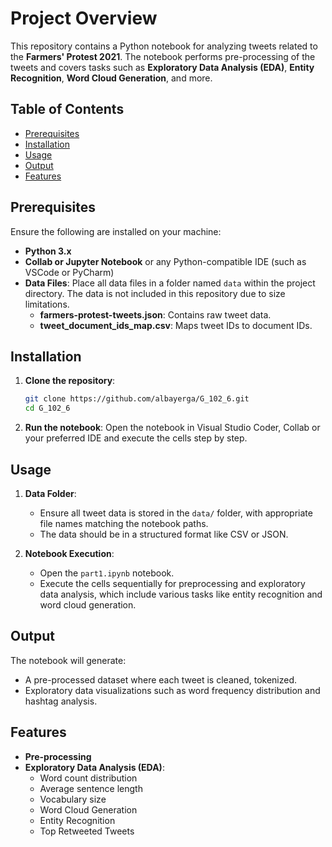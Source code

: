 # Project Overview

This repository contains a Python notebook for analyzing tweets related to the **Farmers' Protest 2021**.  The notebook performs pre-processing of the tweets and covers tasks such as **Exploratory Data Analysis (EDA)**, **Entity Recognition**, **Word Cloud Generation**, and more.

## Table of Contents
- [Prerequisites](#prerequisites)
- [Installation](#installation)
- [Usage](#usage)
- [Output](#output)
- [Features](#features)

## Prerequisites

Ensure the following are installed on your machine:

- **Python 3.x**
- **Collab or Jupyter Notebook** or any Python-compatible IDE (such as VSCode or PyCharm)
- **Data Files**: Place all data files in a folder named `data` within the project directory. The data is not included in this repository due to size limitations.
  - **farmers-protest-tweets.json**: Contains raw tweet data.
  - **tweet_document_ids_map.csv**: Maps tweet IDs to document IDs.

## Installation

1. **Clone the repository**:
   ```bash
   git clone https://github.com/albayerga/G_102_6.git
   cd G_102_6
   ```

2. **Run the notebook**:
   Open the notebook in Visual Studio Coder, Collab or your preferred IDE and execute the cells step by step.

## Usage

1. **Data Folder**:
   - Ensure all tweet data is stored in the `data/` folder, with appropriate file names matching the notebook paths.
   - The data should be in a structured format like CSV or JSON.

2. **Notebook Execution**:
   - Open the `part1.ipynb` notebook.
   - Execute the cells sequentially for preprocessing and exploratory data analysis, which include various tasks like entity recognition and word cloud generation.

## Output

The notebook will generate:
- A pre-processed dataset where each tweet is cleaned, tokenized.
- Exploratory data visualizations such as word frequency distribution and hashtag analysis.

## Features

- **Pre-processing**
- **Exploratory Data Analysis (EDA)**:
  - Word count distribution
  - Average sentence length
  - Vocabulary size
  - Word Cloud Generation
  - Entity Recognition
  - Top Retweeted Tweets
